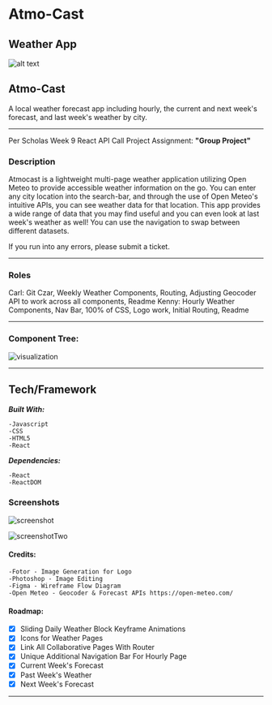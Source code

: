# Atmo-Cast

## Weather App

![alt text](https://i.ibb.co/r29rxWk/cleancut-logo-for-README-3-resize.png)

## Atmo-Cast

A local weather forecast app including hourly, the current and next week's forecast, and last week's weather by city.

---

Per Scholas Week 9 React API Call Project Assignment: **"Group Project"**
### Description

Atmocast is a lightweight multi-page weather application utilizing Open Meteo to provide accessible weather information on the go. You can enter any city location into the search-bar, and through the use of Open Meteo's intuitive APIs, you can see weather data for that location. This app provides a wide range of data that you may find useful and you can even look at last week's weather as well! You can use the navigation to swap between different datasets.

If you run into any errors, please submit a ticket.

---

### Roles

Carl: Git Czar, Weekly Weather Components, Routing, Adjusting Geocoder API to work across all components, Readme
Kenny: Hourly Weather Components, Nav Bar, 100% of CSS, Logo work, Initial Routing, Readme


---

### Component Tree:

![visualization](https://i.ibb.co/5BGq3JG/group-rect-diagram.pnghttps://files.slack.com/files-pri/T04411PBUN8-F05JRH90G5V/7dayforecast.png)

---

## Tech/Framework

**_Built With:_**

```
-Javascript
-CSS
-HTML5
-React

```

**_Dependencies:_**

```
-React
-ReactDOM
```

### Screenshots

![screenshot](https://i.ibb.co/DwtnKRW/screenshot-7-29-23-HOURLY-w-Nav.png)

![screenshotTwo](https://i.ibb.co/84pJSZF/screenshot-7-29-23-Seven-Day-w-Nav.png)

#### Credits:

```
-Fotor - Image Generation for Logo
-Photoshop - Image Editing
-Figma - Wireframe Flow Diagram
-Open Meteo - Geocoder & Forecast APIs https://open-meteo.com/

```

#### Roadmap:

- [x] Sliding Daily Weather Block Keyframe Animations
- [x] Icons for Weather Pages
- [x] Link All Collaborative Pages With Router
- [x] Unique Additional Navigation Bar For Hourly Page
- [x] Current Week's Forecast
- [x] Past Week's Weather
- [x] Next Week's Forecast

---
